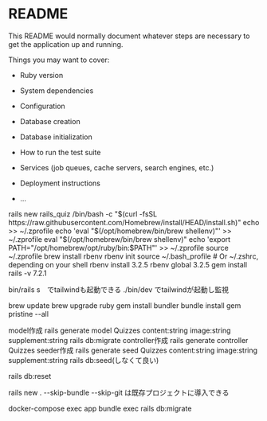 # README

This README would normally document whatever steps are necessary to get the
application up and running.

Things you may want to cover:

* Ruby version

* System dependencies

* Configuration

* Database creation

* Database initialization

* How to run the test suite

* Services (job queues, cache servers, search engines, etc.)

* Deployment instructions

* ...

rails new rails_quiz
/bin/bash -c "$(curl -fsSL https://raw.githubusercontent.com/Homebrew/install/HEAD/install.sh)"
echo >> ~/.zprofile
echo 'eval "$(/opt/homebrew/bin/brew shellenv)"' >> ~/.zprofile
eval "$(/opt/homebrew/bin/brew shellenv)"
echo 'export PATH="/opt/homebrew/opt/ruby/bin:$PATH"' >> ~/.zprofile
source ~/.zprofile
brew install rbenv
rbenv init
source ~/.bash_profile  # Or ~/.zshrc, depending on your shell
rbenv install 3.2.5
rbenv global 3.2.5
gem install rails -v 7.2.1

bin/rails s　でtailwindも起動できる
./bin/dev でtailwindが起動し監視

brew update
brew upgrade ruby
gem install bundler
bundle install
gem pristine --all

model作成
rails generate model Quizzes content:string image:string supplement:string
rails db:migrate
controller作成
rails generate controller Quizzes
seeder作成
rails generate seed Quizzes content:string image:string supplement:string
rails db:seed(しなくて良い)

rails db:reset

rails new . --skip-bundle --skip-git は既存プロジェクトに導入できる


docker-compose exec app bundle exec rails db:migrate
